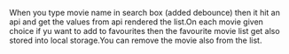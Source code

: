 
When you type movie name in search box (added debounce) then it hit an api and get the values from api rendered the list.On each movie given choice if yu want to add to favourites then the favourite movie list get also stored into local storage.You can remove the movie also from the list.
